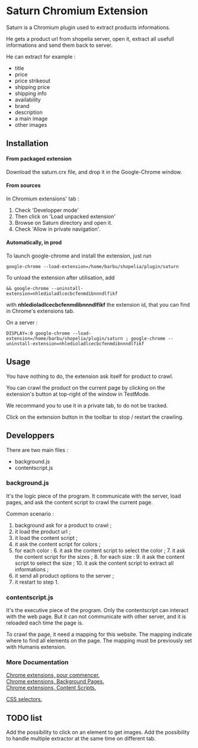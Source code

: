Saturn Chromium Extension
=========================

Saturn is a Chromium plugin used to extract products informations.
  
He gets a product url from shopelia server, open it, extract all usefull informations and send them back to server.
  
He can extract for example :

- title
- price
- price strikeout
- shipping price
- shipping info
- availability
- brand
- description
- a main image
- other images

Installation
------------

#### From packaged extension

Download the saturn.crx file, and drop it in the Google-Chrome window.

#### From sources

In Chromium extensions' tab :

1. Check 'Developper mode'
2. Then click on 'Load unpacked extension'
3. Browse on Saturn directory and open it.
4. Check 'Allow in private navigation'.

#### Automatically, in prod

To launch google-chrome and install the extension, just run

    google-chrome --load-extension=/home/barbu/shopelia/plugin/saturn

To unload the extension after utilisation, add 

    && google-chrome --uninstall-extension=nhledioladlcecbcfenmdibnnndlfikf

with **nhledioladlcecbcfenmdibnnndlfikf** the extension id, that you can find in Chrome's extensions tab.
  
On a server :

    DISPLAY=:0 google-chrome --load-extension=/home/barbu/shopelia/plugin/saturn ; google-chrome --uninstall-extension=nhledioladlcecbcfenmdibnnndlfikf

Usage
-----
  
You have nothing to do, the extension ask itself for product to crawl.
  
You can crawl the product on the current page by clicking on the extension's button at top-right of the window in TestMode.
  
We recommand you to use it in a private tab, to do not be tracked.
  
Click on the extension button in the toolbar to stop / restart the crawling.

Developpers
-----------

There are two main files :

- background.js
- contentscript.js

### background.js

It's the logic piece of the program.
It communicate with the server, load pages, and ask the content script to crawl the current page.

Common scenario :

1. background ask for a product to crawl ;
2. it load the product url ;
3. it load the content script ;
4. it ask the content script for colors ;
5. for each color :
    6. it ask the content script to select the color ;
    7. it ask the content script for the sizes ;
    8. for each size :
        9. it ask the content script to select the size ;
        10. it ask the content script to extract all informations ;
11. it send all product options to the server ;
12. it restart to step 1.

### contentscript.js

It's the executive piece of the program.
Only the contentscript can interact with the web page.
But it can not communicate with other server, and it is reloaded each time the page is.

To crawl the page, it need a mapping for this website.
The mapping indicate where to find all elements on the page.
The mapping must be previously set with Humanis extension.  

### More Documentation

[Chrome extensions, pour commencer.](http://developer.chrome.com/extensions/getstarted.html)  
[Chrome extensions, Background Pages.](http://developer.chrome.com/extensions/background_pages.html)  
[Chrome extensions, Content Scripts.](http://developer.chrome.com/extensions/content_scripts.html)  

[CSS selectors.](http://www.w3schools.com/cssref/css_selectors.asp)

TODO list
---------

Add the possibility to click on an element to get images.
Add the possibility to handle multiple extractor at the same time on different tab.
